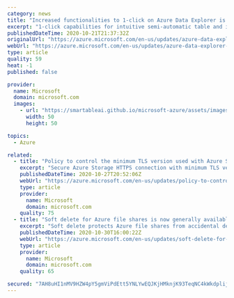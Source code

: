 ```yaml
---
category: news
title: "Increased functionalities to 1-click on Azure Data Explorer is now generally available"
excerpt: "1-click capabilities for intuitive semi-automatic table and ingestion experiences in Azure Data Explorer is generally available."
publishedDateTime: 2020-10-21T21:37:32Z
originalUrl: "https://azure.microsoft.com/en-us/updates/azure-data-explorer-1click-is-now-in-general-availability/"
webUrl: "https://azure.microsoft.com/en-us/updates/azure-data-explorer-1click-is-now-in-general-availability/"
type: article
quality: 59
heat: -1
published: false

provider:
  name: Microsoft
  domain: microsoft.com
  images:
    - url: "https://smartableai.github.io/microsoft-azure/assets/images/organizations/microsoft.com-50x50.jpg"
      width: 50
      height: 50

topics:
  - Azure

related:
  - title: "Policy to control the minimum TLS version used with Azure Storage now generally available"
    excerpt: "Secure Azure Storage HTTPS connection with minimum TLS version via policy control."
    publishedDateTime: 2020-10-27T20:52:06Z
    webUrl: "https://azure.microsoft.com/en-us/updates/policy-to-control-the-minimum-tls-version-used-with-azure-storage-now-generally-available/"
    type: article
    provider:
      name: Microsoft
      domain: microsoft.com
    quality: 75
  - title: "Soft delete for Azure file shares is now generally available in all regions"
    excerpt: "Soft delete protects Azure file shares from accidental deletion.  In January 2021, it will be enabled by default for all new storage accounts."
    publishedDateTime: 2020-10-30T16:00:22Z
    webUrl: "https://azure.microsoft.com/en-us/updates/soft-delete-for-azure-file-shares-is-now-generally-available/"
    type: article
    provider:
      name: Microsoft
      domain: microsoft.com
    quality: 65

secured: "7AH8uHI1nMV9HZW4pY5gmViPdEtt5YNLYwEQJKjHMknjK93TeqNC4kWkdplij48E3kYGuLiR/VKcvZnmLBqU6jc1i2VyRFYl5EACkaOVTficXvpkyk8S/VTpWcXSXVmFBn0+ASCBLav4mW9NrX+VzTRPK+WhOwjU/BXbTrAPLqL4D5ZmojtULHxbzJNyQsl932mrOeUHpkbIIT07+K3iTF4u0xPxyuEtyPfarhKUybTgs5lYbUeANGDpTmKPh3005kv46OMzgDyJZg7iPWiAqSMusNq2xgwUrHlRbfB1OuZvBgxMsZDWorkupZv7fWzg7+vAxSYZBkepnrjVfRLU7zIjLPNIBbP58Yaim13iu24=;OiYstHfdZwTphgDB5KN5Vg=="
---
```


